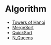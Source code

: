 Algorithm
===

- [Towers of Hanoi](Towers-of-Hanoi.md)
- [MergeSort](MergeSort.java)
- [QuickSort](QuickSort.java)
- [N_Queens](N_Queens.java)
